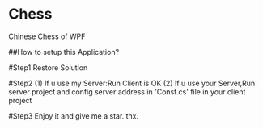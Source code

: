# Chess
Chinese Chess of WPF

##How to setup this Application?

#Step1
Restore Solution

#Step2
 (1) If u use my Server:Run Client is OK
 (2) If u use your Server,Run server project and config server address in 'Const.cs' file in your client project

#Step3
Enjoy it and give me a star. thx.
